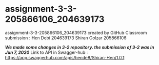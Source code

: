 # assignment-3-3-205866106_204639173
assignment-3-3-205866106_204639173 created by GitHub Classroom
submission : Hen Debi 204639173 
Shiran Golzar 205866106

***We made some changes in 3-2 repository. the submission of 3-2 was in Jun 7, 2020***
Link to API in Swagger-hub : 
https://app.swaggerhub.com/apis/hende8/Shiran-Hen/1.0.1
